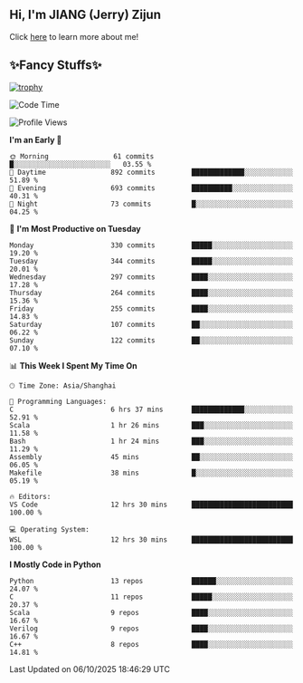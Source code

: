 ## Hi, I'm JIANG (Jerry) Zijun

Click [here](https://jzjerry.github.io/about/) to learn more about me!

## ✨Fancy Stuffs✨
[![trophy](https://github-profile-trophy.vercel.app/?username=jzjerry&theme=onedark)](https://github.com/ryo-ma/github-profile-trophy)
<!--START_SECTION:waka-->
![Code Time](http://img.shields.io/badge/Code%20Time-1%2C547%20hrs%2015%20mins-blue)

![Profile Views](http://img.shields.io/badge/Profile%20Views-1-blue)

**I'm an Early 🐤** 

```text
🌞 Morning                61 commits          █░░░░░░░░░░░░░░░░░░░░░░░░   03.55 % 
🌆 Daytime                892 commits         █████████████░░░░░░░░░░░░   51.89 % 
🌃 Evening                693 commits         ██████████░░░░░░░░░░░░░░░   40.31 % 
🌙 Night                  73 commits          █░░░░░░░░░░░░░░░░░░░░░░░░   04.25 % 
```
📅 **I'm Most Productive on Tuesday** 

```text
Monday                   330 commits         █████░░░░░░░░░░░░░░░░░░░░   19.20 % 
Tuesday                  344 commits         █████░░░░░░░░░░░░░░░░░░░░   20.01 % 
Wednesday                297 commits         ████░░░░░░░░░░░░░░░░░░░░░   17.28 % 
Thursday                 264 commits         ████░░░░░░░░░░░░░░░░░░░░░   15.36 % 
Friday                   255 commits         ████░░░░░░░░░░░░░░░░░░░░░   14.83 % 
Saturday                 107 commits         ██░░░░░░░░░░░░░░░░░░░░░░░   06.22 % 
Sunday                   122 commits         ██░░░░░░░░░░░░░░░░░░░░░░░   07.10 % 
```


📊 **This Week I Spent My Time On** 

```text
🕑︎ Time Zone: Asia/Shanghai

💬 Programming Languages: 
C                        6 hrs 37 mins       █████████████░░░░░░░░░░░░   52.91 % 
Scala                    1 hr 26 mins        ███░░░░░░░░░░░░░░░░░░░░░░   11.58 % 
Bash                     1 hr 24 mins        ███░░░░░░░░░░░░░░░░░░░░░░   11.29 % 
Assembly                 45 mins             ██░░░░░░░░░░░░░░░░░░░░░░░   06.05 % 
Makefile                 38 mins             █░░░░░░░░░░░░░░░░░░░░░░░░   05.19 % 

🔥 Editors: 
VS Code                  12 hrs 30 mins      █████████████████████████   100.00 % 

💻 Operating System: 
WSL                      12 hrs 30 mins      █████████████████████████   100.00 % 
```

**I Mostly Code in Python** 

```text
Python                   13 repos            ██████░░░░░░░░░░░░░░░░░░░   24.07 % 
C                        11 repos            █████░░░░░░░░░░░░░░░░░░░░   20.37 % 
Scala                    9 repos             ████░░░░░░░░░░░░░░░░░░░░░   16.67 % 
Verilog                  9 repos             ████░░░░░░░░░░░░░░░░░░░░░   16.67 % 
C++                      8 repos             ████░░░░░░░░░░░░░░░░░░░░░   14.81 % 
```




 Last Updated on 06/10/2025 18:46:29 UTC
<!--END_SECTION:waka-->
